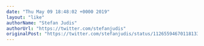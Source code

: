 ```yaml
---
date: "Thu May 09 18:48:02 +0000 2019"
layout: "like"
authorName: "Stefan Judis"
authorUrl: "https://twitter.com/stefanjudis"
originalPost: "https://twitter.com/stefanjudis/status/1126559467011813378"
---
```

